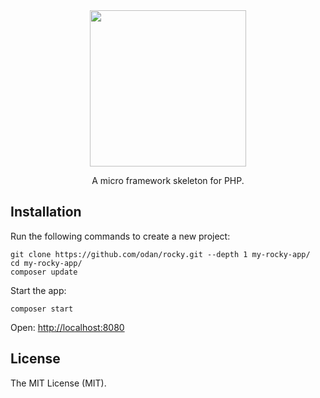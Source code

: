 <div align="center">
  <img src="https://user-images.githubusercontent.com/781074/191797474-c2207979-4045-40c4-b093-dc95158eb564.jpg" width=250>
  
  A micro framework skeleton for PHP. 
</div>

## Installation

Run the following commands to create a new project:

```
git clone https://github.com/odan/rocky.git --depth 1 my-rocky-app/
cd my-rocky-app/
composer update
```

Start the app:

```
composer start
```

Open: <http://localhost:8080>

## License

The MIT License (MIT).
